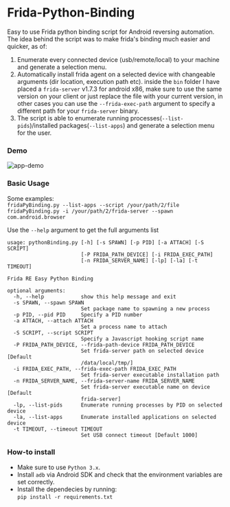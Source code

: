 # Frida-Python-Binding
Easy to use Frida python binding script for Android reversing automation.
The idea behind the script was to make frida's binding much easier and quicker, as of:
1. Enumerate every connected device (usb/remote/local) to your machine and generate a selection menu. 
2. Automatically install frida agent on a selected device with changeable arguments (dir location, execution path etc). inside the `bin` folder I have placed a `frida-server` v1.7.3 for android x86, make sure to use the same version on your client or just replace the file with your current version, in other cases you can use the `--frida-exec-path` argument to specify a different path for your `frida-server` binary.
3. The script is able to enumerate running processes(`--list-pids`)/installed packages(`--list-apps`) and generate a selection menu for the user.

### Demo

![app-demo](https://i.imgur.com/SyNcaix.gif)

### Basic Usage
Some examples:  
`fridaPyBinding.py --list-apps --script /your/path/2/file`  
`fridaPyBinding.py -i /your/path/2/frida-server --spawn com.android.browser`  

Use the `--help` argument to get the full arguments list
```
usage: pythonBinding.py [-h] [-s SPAWN] [-p PID] [-a ATTACH] [-S SCRIPT]
                        [-P FRIDA_PATH_DEVICE] [-i FRIDA_EXEC_PATH]
                        [-n FRIDA_SERVER_NAME] [-lp] [-la] [-t TIMEOUT]

Frida RE Easy Python Binding

optional arguments:
  -h, --help            show this help message and exit
  -s SPAWN, --spawn SPAWN
                        Set package name to spawning a new process
  -p PID, --pid PID     Specify a PID number
  -a ATTACH, --attach ATTACH
                        Set a process name to attach
  -S SCRIPT, --script SCRIPT
                        Specify a Javascript hooking script name
  -P FRIDA_PATH_DEVICE, --frida-path-device FRIDA_PATH_DEVICE
                        Set frida-server path on selected device [Default
                        /data/local/tmp/]
  -i FRIDA_EXEC_PATH, --frida-exec-path FRIDA_EXEC_PATH
                        Set frida-server executable installation path
  -n FRIDA_SERVER_NAME, --frida-server-name FRIDA_SERVER_NAME
                        Set frida-server executable name on device [Default
                        frida-server]
  -lp, --list-pids      Enumerate running processes by PID on selected device
  -la, --list-apps      Enumerate installed applications on selected device
  -t TIMEOUT, --timeout TIMEOUT
                        Set USB connect timeout [Default 1000]
```

### How-to install
  * Make sure to use `Python 3.x`.
  * Install `adb` via Android SDK and check that the environment variables are set correctly.
  * Install the dependecies by running:  
    `pip install -r requirements.txt`